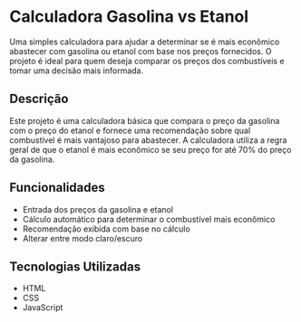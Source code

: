 # Calculadora Gasolina vs Etanol

Uma simples calculadora para ajudar a determinar se é mais econômico abastecer com gasolina ou etanol com base nos preços fornecidos. O projeto é ideal para quem deseja comparar os preços dos combustíveis e tomar uma decisão mais informada.

## Descrição

Este projeto é uma calculadora básica que compara o preço da gasolina com o preço do etanol e fornece uma recomendação sobre qual combustível é mais vantajoso para abastecer. A calculadora utiliza a regra geral de que o etanol é mais econômico se seu preço for até 70% do preço da gasolina.

## Funcionalidades

- Entrada dos preços da gasolina e etanol
- Cálculo automático para determinar o combustível mais econômico
- Recomendação exibida com base no cálculo
- Alterar entre modo claro/escuro

## Tecnologias Utilizadas

- HTML
- CSS
- JavaScript
